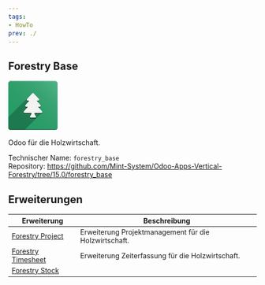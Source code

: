 ```yaml
---
tags:
- HowTo
prev: ./
---
```

## Forestry Base
![icons_odoo_forestry_base](assets/icons_odoo_forestry_base.png)

Odoo für die Holzwirtschaft.

Technischer Name: `forestry_base`\
Repository: <https://github.com/Mint-System/Odoo-Apps-Vertical-Forestry/tree/15.0/forestry_base>

## Erweiterungen

| Erweiterung                                   | Beschreibung                                          |
| --------------------------------------------- | ----------------------------------------------------- |
| [Forestry Project](Forestry%20Project.md)     | Erweiterung Projektmanagement für die Holzwirtschaft. |
| [Forestry Timesheet](Forestry%20Timesheet.md) | Erweiterung Zeiterfassung für die Holzwirtschaft.     |
| [Forestry Stock](Forestry%20Stock.md)                                              |                                                       |
